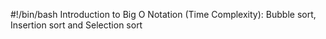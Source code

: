 #!/bin/bash
Introduction to Big O Notation (Time Complexity): Bubble sort, Insertion sort
and Selection sort
